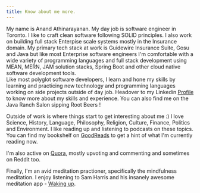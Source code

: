 ```yaml
---
title: Know about me more. 
---
```


My name is Anand Athinarayanan. My day job is software engineer in Toronto. I like to craft clean software following SOLID principles. I also work on building full stack Enterpise scale systems mostly in the Insurance domain. 
My primary tech stack at work is Guidewire Insurance Suite, Gosu and Java but like most Enterprise software engineers I'm comfortable with a wide variety of programming languages and full stack development using MEAN, MERN, JAM solution stacks, Spring Boot and other cloud native software development tools.  
Like most polyglot software developers, I learn and hone my skills by learning and practicing new technology and programming languages working on side projects outside of day job. Headover to my Linkedin [Profile](https://www.linkedin.com/in/anandathinarayanan/) to know more about my skills and experience. You can also find me on the Java Ranch Salon sipping Root Beers !

Outside of work is where things start to get interesting about me :) 
I love Science, History, Language, Philosophy, Religion, Culture, Finance, Politics and Environment. I like reading up and listening to podcasts on these topics. 
You can find my bookshelf on [GoodReads](https://www.goodreads.com/review/list/49757611-anand-athinarayanan?shelf=%23ALL%23) to get a hint of what I'm currently reading now. 

I'm also active on [Quora](https://www.quora.com/profile/Anand-Athinarayanan-%E0%AE%85%E0%AE%A9%E0%AE%A8%E0%AF%8D%E0%AE%A4%E0%AF%8D-%E0%AE%86%E0%AE%A4%E0%AE%BF%E0%AE%A8%E0%AE%BE%E0%AE%B0%E0%AE%BE%E0%AE%AF%E0%AE%A3%E0%AE%A9%E0%AF%8D), mostly upvoting and commenting and sometimes on Reddit too. 

Finally, I'm an avid meditation practioner, specifically the mindfulness meditation. I enjoy listening to Sam Harris and his insanely awesome meditation app - [Waking up](https://www.wakingup.com/). 
